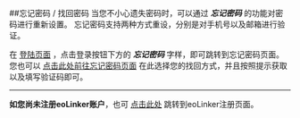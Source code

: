 ##忘记密码 / 找回密码
当您不小心遗失密码时，可以通过 ***忘记密码*** 的功能对密码进行重新设置。
忘记密码支持两种方式重设，分别是对手机号以及邮箱进行验证。

在 [登陆页面](https://www.eolinker.com/#/login "登陆页面") ，点击登录按钮下方的 ***忘记密码*** 字样，即可跳转到忘记密码页面。
您也可以 [点击此处前往忘记密码页面](https://www.eolinker.com/#/forget "忘记密码页面") 
在此选择您的找回方式，并且按照提示获取以及填写验证码即可。

------------
**如您尚未注册eoLinker账户**，也可 [点击此处](https://www.eolinker.com/#/register/ "点击此处") 跳转到eoLinker注册页面。
